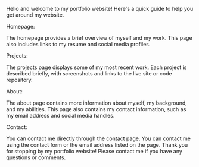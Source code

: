 Hello and welcome to my portfolio website! Here's a quick guide to help you get around my website.

Homepage:

The homepage provides a brief overview of myself and my work.
This page also includes links to my resume and social media profiles.

Projects:

The projects page displays some of my most recent work.
Each project is described briefly, with screenshots and links to the live site or code repository.

About:

The about page contains more information about myself, my background, and my abilities.
This page also contains my contact information, such as my email address and social media handles.

Contact:

You can contact me directly through the contact page.
You can contact me using the contact form or the email address listed on the page.
Thank you for stopping by my portfolio website! Please contact me if you have any questions or comments.

